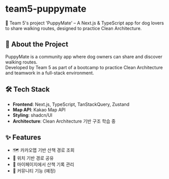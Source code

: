 
# team5-puppymate

🐶 Team 5's project 'PuppyMate' – A Next.js &amp; TypeScript app for dog lovers to share walking routes, designed to practice Clean Architecture.

## 📖 About the Project

PuppyMate is a community app where dog owners can share and discover walking routes.  
Developed by Team 5 as part of a bootcamp to practice Clean Architecture and teamwork in a full-stack environment.

## 🛠️ Tech Stack

- **Frontend**: Next.js, TypeScript, TanStackQuery, Zustand
- **Map API**: Kakao Map API
- **Styling**: shadcn/UI
- **Architecture**: Clean Architecture 기반 구조 학습 중

## ✨ Features

- 🗺️ 카카오맵 기반 산책 경로 조회
- 📍 위치 기반 경로 공유
- 🐾 마이페이지에서 산책 기록 관리
- 💬 커뮤니티 기능 (예정)

